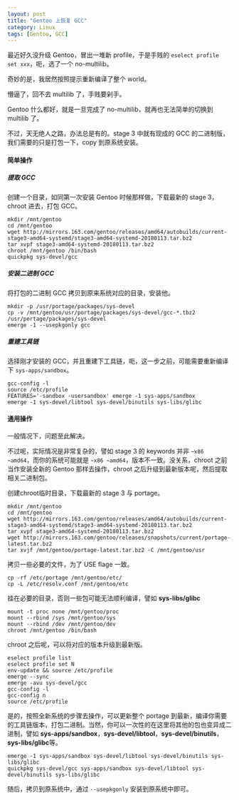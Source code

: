 ```yaml
---
layout: post
title: "Gentoo 上恢复 GCC"
category: Linux
tags: [Gentoo, GCC]
---
```


最近好久没升级 Gentoo，冒出一堆新 profile，于是手贱的 `eselect profile set xxx`，呃，选了一个 no-multilib。

奇妙的是，我居然按照提示重新编译了整个 world。

懵逼了，回不去 multilib 了，手贱要剁手。

Gentoo 什么都好，就是一旦完成了 no-multilib，就再也无法简单的切换到 multilib 了。

不过，天无绝人之路，办法总是有的。stage 3 中就有现成的 GCC 的二进制版，我们需要的只是打包一下，copy 到原系统安装。

<!-- more -->

#### 简单操作

##### 提取 GCC

创建一个目录，如同第一次安装 Gentoo 时候那样做，下载最新的 stage 3，chroot 进去，打包 GCC。

    mkdir /mnt/gentoo
    cd /mnt/gentoo
    wget http://mirrors.163.com/gentoo/releases/amd64/autobuilds/current-stage3-amd64-systemd/stage3-amd64-systemd-20180113.tar.bz2
    tar xvpf stage3-amd64-systemd-20180113.tar.bz2
    chroot /mnt/gentoo /bin/bash
    quickpkg sys-devel/gcc

##### 安装二进制 GCC

将打包的二进制 GCC 拷贝到原来系统对应的目录，安装他。

    mkdir -p /usr/portage/packages/sys-devel
    cp -v /mnt/gentoo/usr/portage/packages/sys-devel/gcc-*.tbz2 /usr/portage/packages/sys-devel
    emerge -1 --usepkgonly gcc

##### 重建工具链

选择刚才安装的 GCC，并且重建下工具链，呃，这一步之前，可能需要重新编译下 `sys-apps/sandbox`。

    gcc-config -l
    source /etc/profile
    FEATURES='-sandbox -usersandbox' emerge -1 sys-apps/sandbox
    emerge -1 sys-devel/libtool sys-devel/binutils sys-libs/glibc

#### 通用操作

一般情况下，问题至此解决。

不过呢，实际情况是非常复杂的，譬如 stage 3 的 keywords 并非 `~x86 ~amd64`，而你的系统可能就是 `~x86 ~amd64`，版本不一致。没关系，chroot 之前当作安装全新的 Gentoo 那样去操作，chroot 之后升级到最新版本呢，然后提取相关二进制包。

创建chroot临时目录，下载最新的 stage 3 与 portage。

    mkdir /mnt/gentoo
    cd /mnt/gentoo
    wget http://mirrors.163.com/gentoo/releases/amd64/autobuilds/current-stage3-amd64-systemd/stage3-amd64-systemd-20180113.tar.bz2
    tar xvpf stage3-amd64-systemd-20180113.tar.bz2
    wget http://mirrors.163.com/gentoo/releases/snapshots/current/portage-latest.tar.bz2
    tar xvjf /mnt/gentoo/portage-latest.tar.bz2 -C /mnt/gentoo/usr

拷贝一些必要的文件，为了 USE flage 一致。

    cp -rf /etc/portage /mnt/gentoo/etc/
    cp -L /etc/resolv.conf /mnt/gentoo/etc

挂在必要的目录，否则一些包可能无法顺利编译，譬如 **sys-libs/glibc**

    mount -t proc none /mnt/gentoo/proc
    mount --rbind /sys /mnt/gentoo/sys
    mount --rbind /dev /mnt/gentoo/dev
    chroot /mnt/gentoo /bin/bash

chroot 之后呢，可以将对应的版本升级到最新版。

    eselect profile list
    eselect profile set N
    env-update && source /etc/profile
    emerge --sync
    emerge -avu sys-devel/gcc
    gcc-config -l
    gcc-config n
    source /etc/profile

是的，按照全新系统的步骤去操作，可以更新整个 portage 到最新，编译你需要的工具链版本，打包二进制。当然，你可以一次性的在这里将其他的包也变异成二进制，譬如 **sys-apps/sandbox**，**sys-devel/libtool**，**sys-devel/binutils**，**sys-libs/glibc**等。

    emerge -1 sys-apps/sandbox sys-devel/libtool sys-devel/binutils sys-libs/glibc
    quickpkg sys-devel/gcc sys-apps/sandbox sys-devel/libtool sys-devel/binutils sys-libs/glibc

随后，拷贝到原系统中，通过 `--usepkgonly` 安装到原系统中即可。
